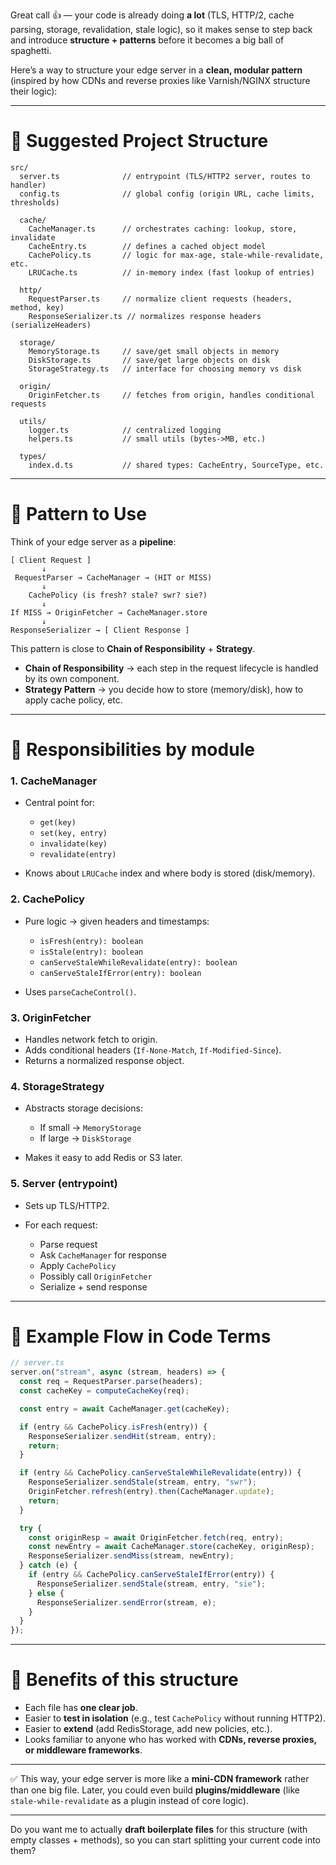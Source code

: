 Great call 👍 — your code is already doing **a lot** (TLS, HTTP/2, cache parsing, storage, revalidation, stale logic), so it makes sense to step back and introduce **structure + patterns** before it becomes a big ball of spaghetti.

Here’s a way to structure your edge server in a **clean, modular pattern** (inspired by how CDNs and reverse proxies like Varnish/NGINX structure their logic):

---

# 📂 Suggested Project Structure

```
src/
  server.ts              // entrypoint (TLS/HTTP2 server, routes to handler)
  config.ts              // global config (origin URL, cache limits, thresholds)

  cache/
    CacheManager.ts      // orchestrates caching: lookup, store, invalidate
    CacheEntry.ts        // defines a cached object model
    CachePolicy.ts       // logic for max-age, stale-while-revalidate, etc.
    LRUCache.ts          // in-memory index (fast lookup of entries)

  http/
    RequestParser.ts     // normalize client requests (headers, method, key)
    ResponseSerializer.ts // normalizes response headers (serializeHeaders)

  storage/
    MemoryStorage.ts     // save/get small objects in memory
    DiskStorage.ts       // save/get large objects on disk
    StorageStrategy.ts   // interface for choosing memory vs disk

  origin/
    OriginFetcher.ts     // fetches from origin, handles conditional requests

  utils/
    logger.ts            // centralized logging
    helpers.ts           // small utils (bytes->MB, etc.)

  types/
    index.d.ts           // shared types: CacheEntry, SourceType, etc.
```

---

# 🔹 Pattern to Use

Think of your edge server as a **pipeline**:

```
[ Client Request ]
       ↓
 RequestParser → CacheManager → (HIT or MISS)
       ↓
    CachePolicy (is fresh? stale? swr? sie?)
       ↓
If MISS → OriginFetcher → CacheManager.store
       ↓
ResponseSerializer → [ Client Response ]
```

This pattern is close to **Chain of Responsibility** + **Strategy**.

* **Chain of Responsibility** → each step in the request lifecycle is handled by its own component.
* **Strategy Pattern** → you decide how to store (memory/disk), how to apply cache policy, etc.

---

# 🔹 Responsibilities by module

### **1. CacheManager**

* Central point for:

  * `get(key)`
  * `set(key, entry)`
  * `invalidate(key)`
  * `revalidate(entry)`
* Knows about `LRUCache` index and where body is stored (disk/memory).

### **2. CachePolicy**

* Pure logic → given headers and timestamps:

  * `isFresh(entry): boolean`
  * `isStale(entry): boolean`
  * `canServeStaleWhileRevalidate(entry): boolean`
  * `canServeStaleIfError(entry): boolean`
* Uses `parseCacheControl()`.

### **3. OriginFetcher**

* Handles network fetch to origin.
* Adds conditional headers (`If-None-Match`, `If-Modified-Since`).
* Returns a normalized response object.

### **4. StorageStrategy**

* Abstracts storage decisions:

  * If small → `MemoryStorage`
  * If large → `DiskStorage`
* Makes it easy to add Redis or S3 later.

### **5. Server (entrypoint)**

* Sets up TLS/HTTP2.
* For each request:

  * Parse request
  * Ask `CacheManager` for response
  * Apply `CachePolicy`
  * Possibly call `OriginFetcher`
  * Serialize + send response

---

# 🔹 Example Flow in Code Terms

```ts
// server.ts
server.on("stream", async (stream, headers) => {
  const req = RequestParser.parse(headers);
  const cacheKey = computeCacheKey(req);

  const entry = await CacheManager.get(cacheKey);

  if (entry && CachePolicy.isFresh(entry)) {
    ResponseSerializer.sendHit(stream, entry);
    return;
  }

  if (entry && CachePolicy.canServeStaleWhileRevalidate(entry)) {
    ResponseSerializer.sendStale(stream, entry, "swr");
    OriginFetcher.refresh(entry).then(CacheManager.update);
    return;
  }

  try {
    const originResp = await OriginFetcher.fetch(req, entry);
    const newEntry = await CacheManager.store(cacheKey, originResp);
    ResponseSerializer.sendMiss(stream, newEntry);
  } catch (e) {
    if (entry && CachePolicy.canServeStaleIfError(entry)) {
      ResponseSerializer.sendStale(stream, entry, "sie");
    } else {
      ResponseSerializer.sendError(stream, e);
    }
  }
});
```

---

# 🔹 Benefits of this structure

* Each file has **one clear job**.
* Easier to **test in isolation** (e.g., test `CachePolicy` without running HTTP2).
* Easier to **extend** (add RedisStorage, add new policies, etc.).
* Looks familiar to anyone who has worked with **CDNs, reverse proxies, or middleware frameworks**.

---

✅ This way, your edge server is more like a **mini-CDN framework** rather than one big file.
Later, you could even build **plugins/middleware** (like `stale-while-revalidate` as a plugin instead of core logic).

---

Do you want me to actually **draft boilerplate files** for this structure (with empty classes + methods), so you can start splitting your current code into them?
